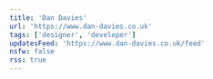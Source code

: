 ```yaml
---
title: 'Dan Davies'
url: 'https://www.dan-davies.co.uk'
tags: ['designer', 'developer']
updatesFeed: 'https://www.dan-davies.co.uk/feed'
nsfw: false
rss: true
---
```

